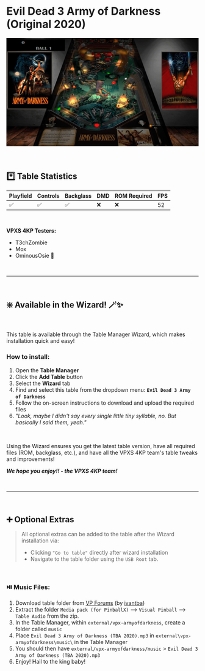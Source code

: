 # Evil Dead 3 Army of Darkness (Original 2020)

![Table Preview](../../images/vpx-evil-dead-3-army-of-darkness-preview.png)

<br>

## *️⃣  Table Statistics

| Playfield | Controls | Backglass | DMD | ROM Required | FPS | 
|-----------|----------|-----------|-----|--------------|-----|
| :white_check_mark: | :white_check_mark: | :white_check_mark: | :x: | :x: | 52 |

<br>

**VPXS 4KP Testers:**
  - T3chZombie
  - Mox
  - OminousOsie 🌸

<br>

---

<br>

## ❇️ Available in the Wizard! 🪄✨

<br>

This table is available through the Table Manager Wizard, which makes installation quick and easy!

### How to install:

1.  Open the **Table Manager**
2.  Click the **Add Table** button
3.  Select the **Wizard** tab
4.  Find and select this table from the dropdown menu: **`Evil Dead 3 Army of Darkness`**
5.  Follow the on-screen instructions to download and upload the required files
6. *"Look, maybe I didn't say every single little tiny syllable, no. But basically I said them, yeah."*

<br>

Using the Wizard ensures you get the latest table version, have all required files (ROM, backglass, etc.), and have all the VPXS 4KP team's table tweaks and improvements!

__*We hope you enjoy!!   - the VPXS 4KP team!*__


<br>

---

<br>

## ➕ Optional Extras

> All optional extras can be added to the table after the Wizard installation via: 
> -  Clicking `"Go to table"` directly after wizard installation
> -  Navigate to the table folder using the `USB Root` tab.

<br>

### ⏯️ Music Files:

1.  Download table folder from [VP Forums](https://www.vpforums.org/index.php?app=downloads&showfile=14777) (by [ivantba](https://www.vpforums.org/index.php?showuser=123858))
2.  Extract the folder `Media pack (for PinballX)` --> `Visual Pinball` --> `Table Audio` from the zip.
3.  In the Table Manager, within `external/vpx-armyofdarkness`, create a folder called `music`
4.  Place `Evil Dead 3 Army of Darkness (TBA 2020).mp3` in `external\vpx-armyofdarkness\music\` in the Table Manager
5.  You should then have `external/vpx-armyofdarkness/music` > `Evil Dead 3 Army of Darkness (TBA 2020).mp3`
6.  Enjoy! Hail to the king baby!


<br>
<br>
<br>
<br>
<br>
